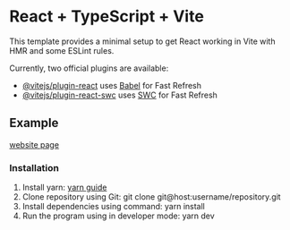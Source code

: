 # React + TypeScript + Vite

This template provides a minimal setup to get React working in Vite with HMR and some ESLint rules.

Currently, two official plugins are available:

- [@vitejs/plugin-react](https://github.com/vitejs/vite-plugin-react/blob/main/packages/plugin-react/README.md) uses [Babel](https://babeljs.io/) for Fast Refresh
- [@vitejs/plugin-react-swc](https://github.com/vitejs/vite-plugin-react-swc) uses [SWC](https://swc.rs/) for Fast Refresh

## Example

[website page](https://vite-react-bootstrap-ts-app.vercel.app/)

### Installation

1. Install yarn: [yarn guide](https://classic.yarnpkg.com/lang/en/docs/install/#windows-stable)
2. Clone repository using Git: git clone git@host:username/repository.git
3. Install dependencies using command: yarn install
4. Run the program using in developer mode: yarn dev
